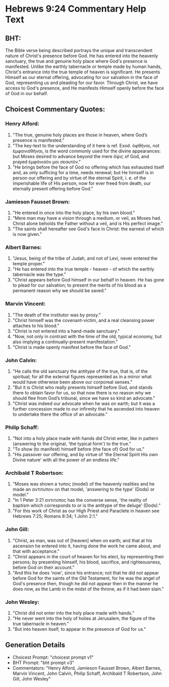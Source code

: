 # Hebrews 9:24 Commentary Help Text

## BHT:
The Bible verse being described portrays the unique and transcendent nature of Christ's presence before God. He has entered into the heavenly sanctuary, the true and genuine holy place where God's presence is manifested. Unlike the earthly tabernacle or temple made by human hands, Christ's entrance into the true temple of heaven is significant. He presents Himself as our eternal offering, advocating for our salvation in the face of God, representing us and pleading for our favor. Through Christ, we have access to God's presence, and He manifests Himself openly before the face of God in our behalf.

## Choicest Commentary Quotes:
### Henry Alford:
1. "The true, genuine holy places are those in heaven, where God’s presence is manifested."
2. "The key-text to the understanding of it here is ref. Exod. ὀφθῆναι, not ἐμφανισθῆναι, is the word commonly used for the divine appearances: but Moses desired to advance beyond the mere ὄψις of God, and prayed ἐμφάνισόν μοι σεαυτόν."
3. "He brings before the face of God no offering which has exhausted itself and, as only sufficing for a time, needs renewal; but He himself is in person our offering and by virtue of the eternal Spirit, i. e. of the imperishable life of His person, now for ever freed from death, our eternally present offering before God."

### Jamieson Fausset Brown:
1. "He entered in once into the holy place, by his own blood." 
2. "Mere man may have a vision through a medium, or veil, as Moses had. Christ alone beholds the Father without a veil, and is His perfect image."
3. "The saints shall hereafter see God's face in Christ: the earnest of which is now given."

### Albert Barnes:
1. "Jesus, being of the tribe of Judah, and not of Levi, never entered the temple proper."
2. "He has entered into the true temple - heaven - of which the earthly tabernacle was the type."
3. "Christ appears before God himself in our behalf in heaven. He has gone to plead for our salvation; to present the merits of his blood as a permanent reason why we should be saved."

### Marvin Vincent:
1. "The death of the institutor was by proxy."
2. "Christ himself was the covenant-victim, and a real cleansing power attaches to his blood."
3. "Christ is not entered into a hand-made sanctuary."
4. "Now, not only in contrast with the time of the old, typical economy, but also implying a continually-present manifestation."
5. "Christ is made openly manifest before the face of God."

### John Calvin:
1. "He calls the old sanctuary the antitype of the true, that is, of the spiritual; for all the external figures represented as in a mirror what would have otherwise been above our corporeal senses."
2. "But it is Christ who really presents himself before God, and stands there to obtain favor for us, so that now there is no reason why we should flee from God’s tribunal, since we have so kind an advocate."
3. "Christ was indeed our advocate when he was on earth; but it was a further concession made to our infirmity that he ascended into heaven to undertake there the office of an advocate."

### Philip Schaff:
1. "Not into a holy place made with hands did Christ enter, like in pattern (answering to the original, 'the typical form') to the true." 
2. "To show (to manifest) himself before (the face of) God for us." 
3. "His passover our offering, and by virtue of 'the Eternal Spirit His own Divine nature' with all the power of an endless life."

### Archibald T Robertson:
1. "Moses was shown a τυπος (model) of the heavenly realities and he made an αντιτυπον on that model, 'answering to the type' (Dods) or model."
2. "In 1 Peter 3:21 αντιτυπος has the converse sense, 'the reality of baptism which corresponds to or is the antitype of the deluge' (Dods)."
3. "For this work of Christ as our High Priest and Paraclete in heaven see Hebrews 7:25; Romans 8:34; 1 John 2:1."

### John Gill:
1. "Christ, as man, was out of [heaven] when on earth; and that at his ascension he entered into it, having done the work he came about, and that with acceptance."
2. "Christ appears in the court of heaven for his elect, by representing their persons; by presenting himself, his blood, sacrifice, and righteousness, before God on their account."
3. "And this he does 'now', since his entrance; not that he did not appear before God for the saints of the Old Testament, for he was the angel of God's presence then, though he did not appear then in the manner he does now, as the Lamb in the midst of the throne, as if it had been slain."

### John Wesley:
1. "Christ did not enter into the holy place made with hands." 
2. "He never went into the holy of holies at Jerusalem, the figure of the true tabernacle in heaven."
3. "But into heaven itself, to appear in the presence of God for us."


## Generation Details
- Choicest Prompt: "choicest prompt v1"
- BHT Prompt: "bht prompt v3"
- Commentators: "Henry Alford, Jamieson Fausset Brown, Albert Barnes, Marvin Vincent, John Calvin, Philip Schaff, Archibald T Robertson, John Gill, John Wesley"

